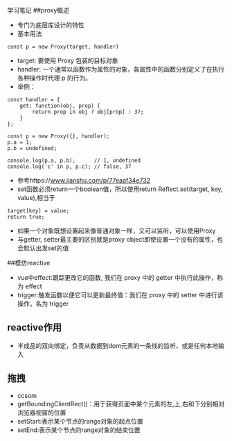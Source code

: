 学习笔记
##proxy概述
- 专门为底层库设计的特性
- 基本用法

`const p = new Proxy(target, handler)`

- target: 要使用 Proxy 包装的目标对象
- handler: 一个通常以函数作为属性的对象，各属性中的函数分别定义了在执行各种操作时代理 p 的行为。
- 举例：

```
const handler = {
    get: function(obj, prop) {
        return prop in obj ? obj[prop] : 37;
    }
};

const p = new Proxy({}, handler);
p.a = 1;
p.b = undefined;

console.log(p.a, p.b);      // 1, undefined
console.log('c' in p, p.c); // false, 37
```

- 参考https://www.jianshu.com/p/77eaaf34e732
- set函数必须return一个boolean值，所以使用return Reflect.set(target, key, value),相当于

```
target[key] = value;
return true;
```

- 如果一个对象既想设置起来像普通对象一样，又可以监听，可以使用Proxy
- 与getter, setter最主要的区别就是proxy object即使设置一个没有的属性，也会默认出发set的值

##模仿reactive
- vue中effect:跟踪更改它的函数, 我们在 proxy 中的 getter 中执行此操作，称为 effect
- trigger:触发函数以便它可以更新最终值：我们在 proxy 中的 setter 中进行该操作，名为 trigger

## reactive作用
- 半成品的双向绑定，负责从数据到dom元素的一条线的监听，或是任何本地输入

## 拖拽
- ccsom
- getBoundingClientRect()：用于获得页面中某个元素的左,上,右和下分别相对浏览器视窗的位置
- setStart:表示某个节点的range对象的起点位置
- setEnd:表示某个节点的range对象的结束位置
